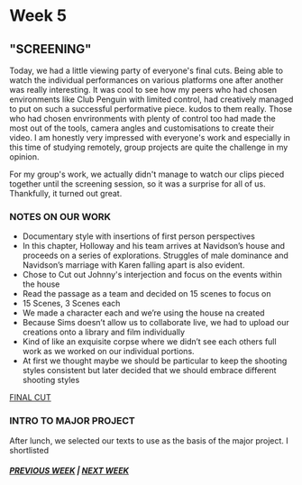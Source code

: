 # Week 5 

## "SCREENING"

Today, we had a little viewing party of everyone's final cuts. Being able to watch the individual performances on various platforms one after another was really interesting. It was cool to see how my peers who had chosen environments like Club Penguin with limited control, had creatively managed to put on such a successful performative piece. kudos to them really. Those who had chosen envrironments with plenty of control too had made the most out of the tools, camera angles and customisations to create their video. I am honestly very impressed with everyone's work and especially in this time of studying remotely, group projects are quite the challenge in my opinion. 

For my group's work, we actually didn't manage to watch our clips pieced together until the screening session, so it was a surprise for all of us. Thankfully, it turned out great.

### NOTES ON OUR WORK
- Documentary style with insertions of first person perspectives 
- In this chapter, Holloway and his team arrives at Navidson’s house and proceeds on a series of explorations. Struggles of male dominance and Navidson’s marriage with Karen falling apart is also evident. 
- Chose to Cut out Johnny's interjection and focus on the events within the house
- Read the passage as a team and decided on 15 scenes to focus on 
- 15 Scenes, 3 Scenes each 
- We made a character each and we’re using the house na created 
- Because Sims doesn’t allow us to collaborate live, we had to upload our creations onto a library and film individually 
- Kind of like an exquisite corpse where we didn’t see each others full work as we worked on our individual portions.
- At first we thought maybe we should be particular to keep the shooting styles consistent but later decided that we should embrace different shooting styles 

[FINAL CUT](https://www.youtube.com/watch?v=leyVlwvDqNM&feature=youtu.be)

### INTRO TO MAJOR PROJECT 

After lunch, we selected our texts to use as the basis of the major project. I shortlisted 

##### [PREVIOUS WEEK](https://samanthangsy.github.io/codewords/Weekly%20Diary/04/)  |  [NEXT WEEK](https://samanthangsy.github.io/codewords/Weekly%20Diary/06/)

